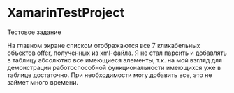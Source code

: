 # XamarinTestProject
Тестовое задание

На главном экране списком отображаются все 7 кликабельных объектов offer, полученных из xml-файла. Я не стал парсить и добавлять в таблицу абсолютно все имеющиеся элементы, т.к. на мой взгляд для демонстрации работоспособной функциональности имеющихся уже в таблице достаточно. При необходимости могу добавить все, это не займет много времени.
